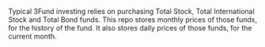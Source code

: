 Typical 3Fund investing relies on purchasing Total Stock, Total International Stock and Total Bond funds. This repo stores monthly prices of those funds, for the history of the fund. It also stores daily prices of those funds, for the current month.
